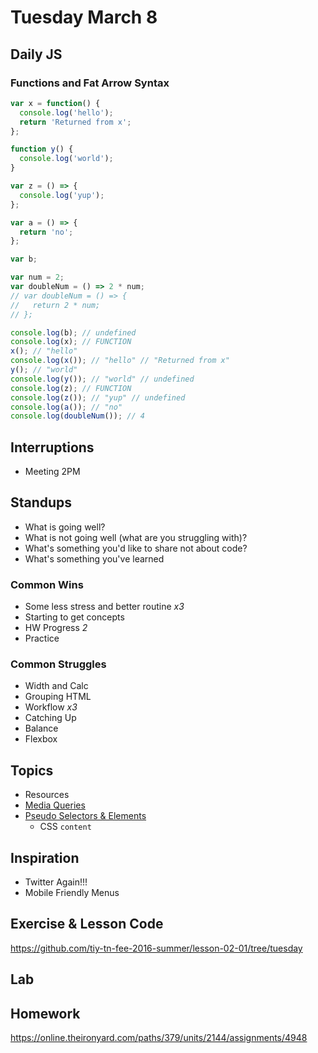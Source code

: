 # Tuesday March 8

## Daily JS

### Functions and Fat Arrow Syntax

```js
var x = function() {
  console.log('hello');
  return 'Returned from x';
};

function y() {
  console.log('world');
}

var z = () => {
  console.log('yup');
};

var a = () => {
  return 'no';
};

var b;

var num = 2;
var doubleNum = () => 2 * num;
// var doubleNum = () => {
//   return 2 * num;
// };

console.log(b); // undefined
console.log(x); // FUNCTION
x(); // "hello"
console.log(x()); // "hello" // "Returned from x"
y(); // "world"
console.log(y()); // "world" // undefined
console.log(z); // FUNCTION
console.log(z()); // "yup" // undefined
console.log(a()); // "no"
console.log(doubleNum()); // 4
```

## Interruptions

* Meeting 2PM

## Standups

* What is going well?
* What is not going well (what are you struggling with)?
* What's something you'd like to share not about code?
* What's something you've learned

### Common Wins

* Some less stress and better routine *x3*
* Starting to get concepts
* HW Progress *2*
* Practice

### Common Struggles

* Width and Calc
* Grouping HTML
* Workflow *x3*
* Catching Up
* Balance
* Flexbox

## Topics

* Resources
* [Media Queries](https://online.theironyard.com/paths/579/units/3686/lessons/14827)
* [Pseudo Selectors & Elements](https://online.theironyard.com/paths/579/units/3686/lessons/14828)
  - CSS `content`

## Inspiration

* Twitter Again!!!
* Mobile Friendly Menus

## Exercise & Lesson Code

https://github.com/tiy-tn-fee-2016-summer/lesson-02-01/tree/tuesday

## Lab

## Homework

https://online.theironyard.com/paths/379/units/2144/assignments/4948
